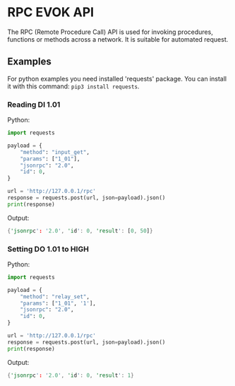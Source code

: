 # RPC EVOK API

The RPC (Remote Procedure Call) API is used for invoking procedures, functions or methods across a network. It is suitable for automated request.

## Examples

For python examples you need installed 'requests' package. You can install it with this command: `pip3 install requests`.

### Reading DI 1.01

Python:

```python
import requests

payload = {
    "method": "input_get",
    "params": ["1_01"],
    "jsonrpc": "2.0",
    "id": 0,
}

url = 'http://127.0.0.1/rpc'
response = requests.post(url, json=payload).json()
print(response)
```

Output:

```rs
{'jsonrpc': '2.0', 'id': 0, 'result': [0, 50]}
```

### Setting DO 1.01 to HIGH

Python:

```python
import requests

payload = {
    "method": "relay_set",
    "params": ["1_01", '1'],
    "jsonrpc": "2.0",
    "id": 0,
}

url = 'http://127.0.0.1/rpc'
response = requests.post(url, json=payload).json()
print(response)
```

Output:

```rs
{'jsonrpc': '2.0', 'id': 0, 'result': 1}
```
